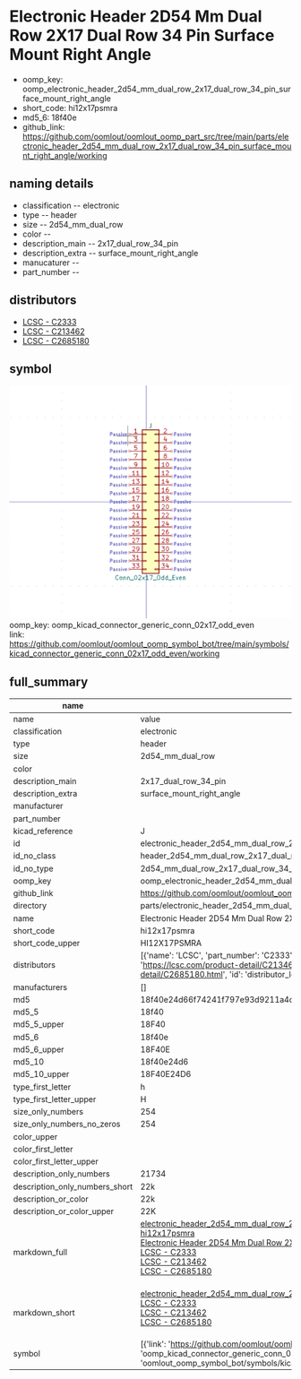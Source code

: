 # Electronic Header 2D54 Mm Dual Row 2X17 Dual Row 34 Pin Surface Mount Right Angle

  
* oomp_key: oomp_electronic_header_2d54_mm_dual_row_2x17_dual_row_34_pin_surface_mount_right_angle 
* short_code: hi12x17psmra
* md5_6: 18f40e  
* github_link: https://github.com/oomlout/oomlout_oomp_part_src/tree/main/parts/electronic_header_2d54_mm_dual_row_2x17_dual_row_34_pin_surface_mount_right_angle/working  
## naming details
* classification -- electronic
* type -- header
* size -- 2d54_mm_dual_row
* color -- 
* description_main -- 2x17_dual_row_34_pin
* description_extra -- surface_mount_right_angle
* manucaturer -- 
* part_number -- 

## distributors
* [LCSC - C2333](https://lcsc.com/product-detail/C2333.html)  
* [LCSC - C213462](https://lcsc.com/product-detail/C213462.html)  
* [LCSC - C2685180](https://lcsc.com/product-detail/C2685180.html)  


## symbol

![](symbol/0/working/working_600.png)  
oomp_key: oomp_kicad_connector_generic_conn_02x17_odd_even  
link: https://github.com/oomlout/oomlout_oomp_symbol_bot/tree/main/symbols/kicad_connector_generic_conn_02x17_odd_even/working  


## full_summary
| name | value | 
| --- | --- | 
| name | value | 
| classification | electronic | 
| type | header | 
| size | 2d54_mm_dual_row | 
| color |  | 
| description_main | 2x17_dual_row_34_pin | 
| description_extra | surface_mount_right_angle | 
| manufacturer |  | 
| part_number |  | 
| kicad_reference | J | 
| id | electronic_header_2d54_mm_dual_row_2x17_dual_row_34_pin_surface_mount_right_angle | 
| id_no_class | header_2d54_mm_dual_row_2x17_dual_row_34_pin_surface_mount_right_angle | 
| id_no_type | 2d54_mm_dual_row_2x17_dual_row_34_pin_surface_mount_right_angle | 
| oomp_key | oomp_electronic_header_2d54_mm_dual_row_2x17_dual_row_34_pin_surface_mount_right_angle | 
| github_link | https://github.com/oomlout/oomlout_oomp_part_src/tree/main/parts/electronic_header_2d54_mm_dual_row_2x17_dual_row_34_pin_surface_mount_right_angle/working | 
| directory | parts/electronic_header_2d54_mm_dual_row_2x17_dual_row_34_pin_surface_mount_right_angle | 
| name | Electronic Header 2D54 Mm Dual Row 2X17 Dual Row 34 Pin Surface Mount Right Angle | 
| short_code | hi12x17psmra | 
| short_code_upper | HI12X17PSMRA | 
| distributors | [{'name': 'LCSC', 'part_number': 'C2333', 'link': 'https://lcsc.com/product-detail/C2333.html', 'id': 'distributor_lcsc'}, {'name': 'LCSC', 'part_number': 'C213462', 'link': 'https://lcsc.com/product-detail/C213462.html', 'id': 'distributor_lcsc'}, {'name': 'LCSC', 'part_number': 'C2685180', 'link': 'https://lcsc.com/product-detail/C2685180.html', 'id': 'distributor_lcsc'}] | 
| manufacturers | [] | 
| md5 | 18f40e24d66f74241f797e93d9211a4c | 
| md5_5 | 18f40 | 
| md5_5_upper | 18F40 | 
| md5_6 | 18f40e | 
| md5_6_upper | 18F40E | 
| md5_10 | 18f40e24d6 | 
| md5_10_upper | 18F40E24D6 | 
| type_first_letter | h | 
| type_first_letter_upper | H | 
| size_only_numbers | 254 | 
| size_only_numbers_no_zeros | 254 | 
| color_upper |  | 
| color_first_letter |  | 
| color_first_letter_upper |  | 
| description_only_numbers | 21734 | 
| description_only_numbers_short | 22k | 
| description_or_color | 22k | 
| description_or_color_upper | 22K | 
| markdown_full | [electronic_header_2d54_mm_dual_row_2x17_dual_row_34_pin_surface_mount_right_angle](https://github.com/oomlout/oomlout_oomp_part_src/tree/main/parts/electronic_header_2d54_mm_dual_row_2x17_dual_row_34_pin_surface_mount_right_angle/working)<br>[hi12x17psmra](https://github.com/oomlout/oomlout_oomp_part_src/tree/main/parts/electronic_header_2d54_mm_dual_row_2x17_dual_row_34_pin_surface_mount_right_angle/working)<br>[Electronic Header 2D54 Mm Dual Row 2X17 Dual Row 34 Pin Surface Mount Right Angle](https://github.com/oomlout/oomlout_oomp_part_src/tree/main/parts/electronic_header_2d54_mm_dual_row_2x17_dual_row_34_pin_surface_mount_right_angle/working)<br>[LCSC - C2333<br>](https://lcsc.com/product-detail/C2333.html)[LCSC - C213462<br>](https://lcsc.com/product-detail/C213462.html)[LCSC - C2685180<br>](https://lcsc.com/product-detail/C2685180.html)<br> | 
| markdown_short | [electronic_header_2d54_mm_dual_row_2x17_dual_row_34_pin_surface_mount_right_angle](https://github.com/oomlout/oomlout_oomp_part_src/tree/main/parts/electronic_header_2d54_mm_dual_row_2x17_dual_row_34_pin_surface_mount_right_angle/working)<br>[LCSC - C2333<br>](https://lcsc.com/product-detail/C2333.html)[LCSC - C213462<br>](https://lcsc.com/product-detail/C213462.html)[LCSC - C2685180<br>](https://lcsc.com/product-detail/C2685180.html)<br> | 
| symbol | [{'link': 'https://github.com/oomlout/oomlout_oomp_symbol_bot/tree/main/symbols/kicad_connector_generic_conn_02x17_odd_even', 'oomp_key': 'oomp_kicad_connector_generic_conn_02x17_odd_even', 'directory': 'oomlout_oomp_symbol_bot/symbols/kicad_connector_generic_conn_02x17_odd_even//working/working.kicad_sym'}] | 
